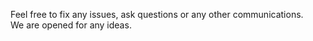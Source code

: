 Feel free to&nbsp;fix any issues, ask questions or&nbsp;any other communications. We&nbsp;are opened for any ideas.